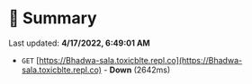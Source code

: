 # 📖 Summary
Last updated: **4/17/2022, 6:49:01 AM**

- `GET` [https://Bhadwa-sala.toxicblte.repl.co](https://Bhadwa-sala.toxicblte.repl.co) - **Down** (2642ms)
